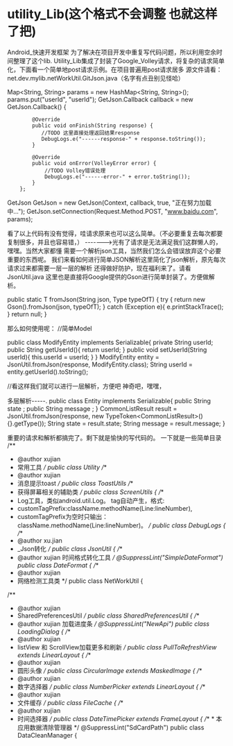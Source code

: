 # utility_Lib(这个格式不会调整 也就这样了把)
Android_快速开发框架
为了解决在项目开发中重复写代码问题，所以利用空余时间整理了这个lib.
Utility_Lib集成了封装了Google_Volley请求，将复杂的请求简单化，下面看一个简单地post请求示例。在项目普遍用post请求居多
源文件请看：net.dev.mylib.netWorkUtil.GitJson.java（名字有点丑别见怪哈）

  Map<String, String> params = new HashMap<String, String>();
  params.put("userId", "userId");
  GetJson.Callback callback = new GetJson.Callback() {
 
            @Override
            public void onFinish(String response) {
               //TODO 这里直接处理返回结果response
               DebugLogs.e("------response-" + response.toString());
            }

            @Override
            public void onError(VolleyError error) {
                //TODO Volley错误处理
                DebugLogs.e("------error-" + error.toString());
            }
        };
   GetJson GetJson = new GetJson(Context, callback, true, "正在努力加载中...");
   GetJson.setConnection(Request.Method.POST, "www.baidu.com", params);
  
  看了以上代码有没有觉得，哇请求原来也可以这么简单。（不必要重复去每次都要复制很多，并且也容易错，）
  ------->光有了请求是无法满足我们这群懒人的，嘿嘿。当然大家都懂 需要一个解析json工具，当然我们怎么会错误放弃这个必要重要的东西呢。
  我们来看如何进行简单JSON解析这里简化了json解析，原先每次请求过来都需要一层一层的解析 还得做好防护，现在福利来了。请看JsonUtil.java
  这里也是直接将Google提供的Gson进行简单封装了。方便做解析。

  public static <T> T fromJson(String json, Type typeOfT) {
        try {
           return new Gson().fromJson(json, typeOfT);
        } catch (Exception e){
            e.printStackTrace();
        }
        return null;
    }

  那么如何使用呢：
  //简单Model

  public class ModifyEntity implements Serializable{
      private String userId;
      public String getUserId(){
          return userId;
      }
      public void setUserId(String userId){
          this.userId = userId;
      }
  }
  ModifyEntity entity = JsonUtil.fromJson(response, ModifyEntity.class);
  String userId = entity.getUserId().toString();

//看这样我们就可以进行一层解析，方便吧 神奇吧，嘿嘿，
  
  多层解析-----.
  public class Entity implements Serializable{
    public String state ;
    public String message ;
  }
  CommonListResult<Entity> result = JsonUtil.fromJson(response, new TypeToken<CommonListResult<Entity>>() {}.getType());
      String state = result.state;
      String message = result.message;
}

重要的请求和解析都搞完了。剩下就是愉快的写代码的。
一下就是一些简单目录
/**
 * @author xujian
 * 常用工具
 */
public class Utility 
/**
 * @author xujian
 * 消息提示toast
 */
public class ToastUtils 
/**
 * 获得屏幕相关的辅助类
 */
public class ScreenUtils {
/**
 * Log工具，类似android.util.Log。 tag自动产生，格式:
 * customTagPrefix:className.methodName(Line:lineNumber),
 * customTagPrefix为空时只输出：className.methodName(Line:lineNumber)。
 */
public class DebugLogs {
/**
 * @author xu.jian
 * _Json转化
 */
public class JsonUtil {
/**
 * @author xujian 时间格式转化工具
 */
@SuppressLint("SimpleDateFormat")
public class DateFormat {
/**
 * @author xujian
 * 网络检测工具类
 */
public class NetWorkUtil {

/**
 * @author xujian
 * SharedPreferencesUtil
 */
public class SharedPreferencesUtil {
/**
 * @author xujian 加载进度条
 */
@SuppressLint("NewApi")
public class LoadingDialog {
/**
 * @author xujian
 * listView 和 ScrollView加载更多和刷新
 */
public class PullToRefreshView extends LinearLayout {
/**
 * @author xujian
 * 圆形头像
 */
public class CircularImage extends MaskedImage {
/**
 * @author xujian
 * 数字选择器
 */
public class NumberPicker extends LinearLayout {
/**
 * @author xujian
 * 文件缓存
 */
public class FileCache {
/**
 * @author xujian
 * 时间选择器
 */
public class DateTimePicker extends FrameLayout {
/** * 本应用数据清除管理器 */
@SuppressLint("SdCardPath")
public class DataCleanManager {
